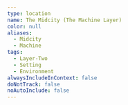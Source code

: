 ```yaml
---
type: location
name: The Midcity (The Machine Layer)
color: null
aliases:
  - Midcity
  - Machine
tags:
  - Layer-Two
  - Setting
  - Environment
alwaysIncludeInContext: false
doNotTrack: false
noAutoInclude: false
---
```

